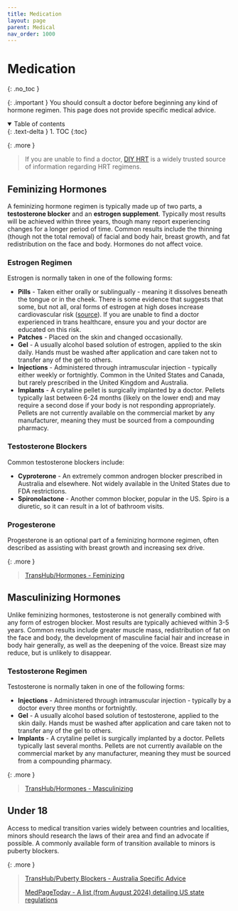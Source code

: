 ```yaml
---
title: Medication
layout: page
parent: Medical
nav_order: 1000
---
```

# Medication
{: .no_toc }

{: .important }
You should consult a doctor before beginning any kind of hormone regimen. This page does not provide specific medical advice.

<details open markdown="block">
  <summary>
    Table of contents
  </summary>
  {: .text-delta }
1. TOC
{:toc}
</details>

{: .more }
> If you are unable to find a doctor, [DIY HRT](https://diyhrt.wiki/) is a widely trusted source of information regarding HRT regimens.

## Feminizing Hormones
A feminizing hormone regimen is typically made up of two parts, a **testosterone blocker** and an **estrogen supplement**. Typically most results will be achieved within three years, though many report experiencing changes for a longer period of time. Common results include the thinning (though not the total removal) of facial and body hair, breast growth, and fat redistribution on the face and body. Hormones do not affect voice.

### Estrogen Regimen
Estrogen is normally taken in one of the following forms:
* **Pills** - Taken either orally or sublingually - meaning it dissolves beneath the tongue or in the cheek. There is some evidence that suggests that some, but not all, oral forms of estrogen at high doses increase cardiovascular risk ([source](https://www.mja.com.au/journal/2019/211/3/position-statement-hormonal-management-adult-transgender-and-gender-diverse)). If you are unable to find a doctor experienced in trans healthcare, ensure you and your doctor are educated on this risk.
* **Patches** - Placed on the skin and changed occasionally.
* **Gel** - A usually alcohol based solution of estrogen, applied to the skin daily. Hands must be washed after application and care taken not to transfer any of the gel to others.
* **Injections** - Administered through intramuscular injection - typically either weekly or fortnightly. Common in the United States and Canada, but rarely prescribed in the United Kingdom and Australia.
* **Implants** - A crytaline pellet is surgically implanted by a doctor. Pellets typically last between 6-24 months (likely on the lower end) and may require a second dose if your body is not responding appropriately. Pellets are not currently available on the commercial market by any manufacturer, meaning they must be sourced from a compounding pharmacy.

### Testosterone Blockers
Common testosterone blockers include:
* **Cyproterone** - An extremely common androgen blocker prescribed in Australia and elsewhere. Not widely available in the United States due to FDA restrictions.
* **Spironolactone** - Another common blocker, popular in the US. Spiro is a diuretic, so it can result in a lot of bathroom visits.

### Progesterone
Progesterone is an optional part of a feminizing hormone regimen, often described as assisting with breast growth and increasing sex drive.

{: .more }
> [TransHub/Hormones - Feminizing](https://www.transhub.org.au/hormones-feminising)

## Masculinizing Hormones
Unlike feminizing hormones, testosterone is not generally combined with any form of estrogen blocker. Most results are typically achieved within 3-5 years. Common results include greater muscle mass, redistribution of fat on the face and body, the development of masculine facial hair and increase in body hair generally, as well as the deepening of the voice. Breast size may reduce, but is unlikely to disappear.

### Testosterone Regimen
Testosterone is normally taken in one of the following forms:
* **Injections** - Administered through intramuscular injection - typically by a doctor every three months or fortnightly.
* **Gel** - A usually alcohol based solution of testosterone, applied to the skin daily. Hands must be washed after application and care taken not to transfer any of the gel to others.
* **Implants** - A crytaline pellet is surgically implanted by a doctor. Pellets typically last several months. Pellets are not currently available on the commercial market by any manufacturer, meaning they must be sourced from a compounding pharmacy.

{: .more }
> [TransHub/Hormones - Masculinizing](https://www.transhub.org.au/hormones-masculinising)

## Under 18
Access to medical transition varies widely between countries and localities, minors should research the laws of their area and find an advocate if possible. A commonly available form of transition available to minors is puberty blockers.

{: .more }
> [TransHub/Puberty Blockers - Australia Specific Advice](https://www.transhub.org.au/puberty-blockers)
>
> [MedPageToday - A list (from August 2024) detailing US state regulations](https://www.medpagetoday.com/special-reports/exclusives/104425)
